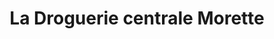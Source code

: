 ---
title: "La Droguerie centrale Morette"
url: /orleans/la-droguerie-centrale-morette/
shop: chimiste
---